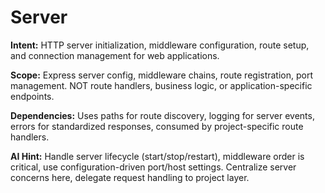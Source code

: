 # Server

**Intent:** HTTP server initialization, middleware configuration, route setup, and connection management for web applications.

**Scope:** Express server config, middleware chains, route registration, port management. NOT route handlers, business logic, or application-specific endpoints.

**Dependencies:** Uses paths for route discovery, logging for server events, errors for standardized responses, consumed by project-specific route handlers.

**AI Hint:** Handle server lifecycle (start/stop/restart), middleware order is critical, use configuration-driven port/host settings. Centralize server concerns here, delegate request handling to project layer.